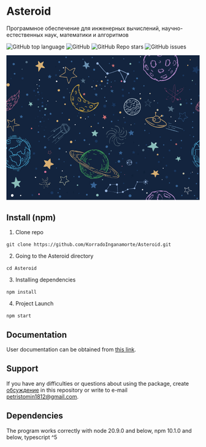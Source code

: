 # Asteroid
Программное обеспечение для инженерных вычислений, научно-естественных наук, математики и алгоритмов <!-- описание репозитория -->
<!--Блок информации о репозитории в бейджах-->
![GitHub top language](https://img.shields.io/github/languages/top/KorradoInganamorte/Asteroid)
![GitHub](https://img.shields.io/github/license/KorradoInganamorte/Asteroid)
![GitHub Repo stars](https://img.shields.io/github/stars/KorradoInganamorte/Asteroid)
![GitHub issues](https://img.shields.io/github/issues/KorradoInganamorte/Asteroid)

![Logotype](./docs/wall.jpg)

<!--Установка-->
## Install (npm)
1. Clone repo

```git clone https://github.com/KorradoInganamorte/Asteroid.git```

2. Going to the Asteroid directory

```cd Asteroid```

3. Installing dependencies

```npm install```

4. Project Launch

```npm start```

<!--Пользовательская документация-->
## Documentation
User documentation can be obtained from [this link](./docs/en/index.md).

<!--Поддержка-->
## Support
If you have any difficulties or questions about using the package, create
[обсуждение](https://github.com/KorradoInganamorte/Asteroid/issues/new/choose) in this repository or write to e-mail <petristomin1812@gmail.com>.

<!--зависимости-->
## Dependencies
The program works correctly with node 20.9.0 and below, npm 10.1.0 and below, typescript ^5